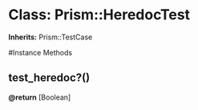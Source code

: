 # Class: Prism::HeredocTest
**Inherits:** Prism::TestCase
    




#Instance Methods
## test_heredoc?() [](#method-i-test_heredoc?)

**@return** [Boolean] 

